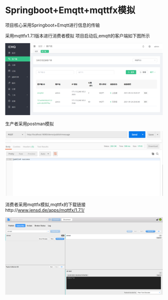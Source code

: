 # Springboot+Emqtt+mqttfx模拟
项目核心采用Springboot+Emqtt进行信息的传输

采用mqttfx1.7.1版本进行消费者模拟
项目启动后,emqtt的客户端如下图所示


![](images/img.png)


生产者采用postman模拟


![](images/img_1.png)


消费者采用mqttfx模拟,mqttfx的下载链接http://www.jensd.de/apps/mqttfx/1.7.1/


![](images/img_2.png)